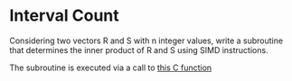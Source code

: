 # Interval Count

Considering two vectors R and S with n integer values, write a subroutine that determines the inner product of R and S using SIMD instructions.

The subroutine is executed via a call to [this C function](https://github.com/sirkotal/ARM-Assembly/blob/main/inner-product-simd/prodintV_simd.c)
